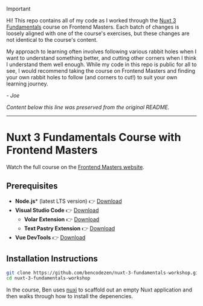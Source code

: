> [!IMPORTANT]
> Hi! This repo contains all of my code as I worked through the [Nuxt 3 Fundamentals](https://frontendmasters.com/courses/nuxt/) course on Frontend Masters.  Each batch of changes is loosely aligned with one of the course's exercises, but these changes are not identical to the course's content.
> 
> My approach to learning often involves following various rabbit holes when I want to understand something better, and cutting other corners when I think I understand them well enough.  While my code in this repo is public for all to see, I would recommend taking the course on Frontend Masters and finding your own rabbit holes to follow (and corners to cut!) to suit your own learning journey.
>
> *- Joe*

*Content below this line was preserved from the original README.*
<hr>

# Nuxt 3 Fundamentals Course with Frontend Masters

Watch the full course on the [Frontend Masters website](https://frontendmasters.com/courses/nuxt).

## Prerequisites

- **Node.js*** (latest LTS version) 👉 [Download](https://nodejs.org/en/download/)
- **Visual Studio Code** 👉 [Download](https://code.visualstudio.com/)
  - **Volar Extension** 👉 [Download](https://marketplace.visualstudio.com/items?itemName=johnsoncodehk.volar)
  - **Text Pastry Extension** 👉 [Download](https://marketplace.visualstudio.com/items?itemName=jkjustjoshing.vscode-text-pastry)
- **Vue DevTools** 👉 [Download](https://github.com/vuejs/devtools)

## Installation Instructions

```bash
git clone https://github.com/bencodezen/nuxt-3-fundamentals-workshop.git
cd nuxt-3-fundamentals-workshop
```

In the course, Ben uses [nuxi](https://v3.nuxtjs.org/getting-started/installation/) to scaffold out an empty Nuxt application and then walks through how to install the depenencies.
